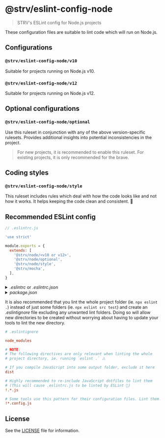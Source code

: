 # @strv/eslint-config-node

> STRV's ESLint config for Node.js projects

These configuration files are suitable to lint code which will run on Node.js.

## Configurations

### `@strv/eslint-config-node/v10`

Suitable for projects running on Node.js v10.

### `@strv/eslint-config-node/v12`

Suitable for projects running on Node.js v12.

## Optional configurations

### `@strv/eslint-config-node/optional`

Use this ruleset in conjunction with any of the above version-specific rulesets. Provides additional insights into potential inconsistencies in the project.

> For new projects, it is recommended to enable this ruleset. For existing projects, it is only recommended for the brave.

## Coding styles

### `@strv/eslint-config-node/style`

This ruleset includes rules which deal with how the code looks like and not how it works. It helps keeping the code clean and consistent. 🎨

## Recommended ESLint config

```js
// .eslintrc.js

'use strict'

module.exports = {
  extends: [
    '@strv/node/<v10 or v12>',
    '@strv/node/optional',
    '@strv/node/style',
    '@strv/mocha',
  ],
}
```

<details>
<summary><i>.eslintrc</i> or <i>.eslintrc.json</i></summary>

```json
{
  "extends": [
    "@strv/node/<v10 or v12>",
    "@strv/node/optional",
    "@strv/node/style",
    "@strv/mocha"
  ]
}
```

</details>

<details>
<summary><i>package.json</i></summary>

```json
{
  "eslintConfig": {
    "extends": [
      "@strv/node/<v10 or v12>",
      "@strv/node/optional",
      "@strv/node/style",
      "@strv/mocha"
    ]
  }
}
```

</details>

It is also recommended that you lint the whole project folder (ie. `npx eslint .`) instead of just
some folders (ie. `npx eslint src test`) and create an _.eslintignore_ file excluding any unwanted
lint folders. Doing so will allow new directories to be created without worrying about having to update your
tools to lint the new directory.

```ini
# .eslintignore

node_modules

# NOTE:
# The following directives are only relevant when linting the whole
# project directory, ie. running `eslint .` ⚠️

# If you compile JavaScript into some output folder, exclude it here
dist

# Highly recommended to re-include JavaScript dotfiles to lint them
# (This will cause .eslintrc.js to be linted by ESLint 🤘)
!.*.js

# Some tools use this pattern for their configuration files. Lint them!
!*.config.js
```

## License

See the [LICENSE](LICENSE) file for information.
